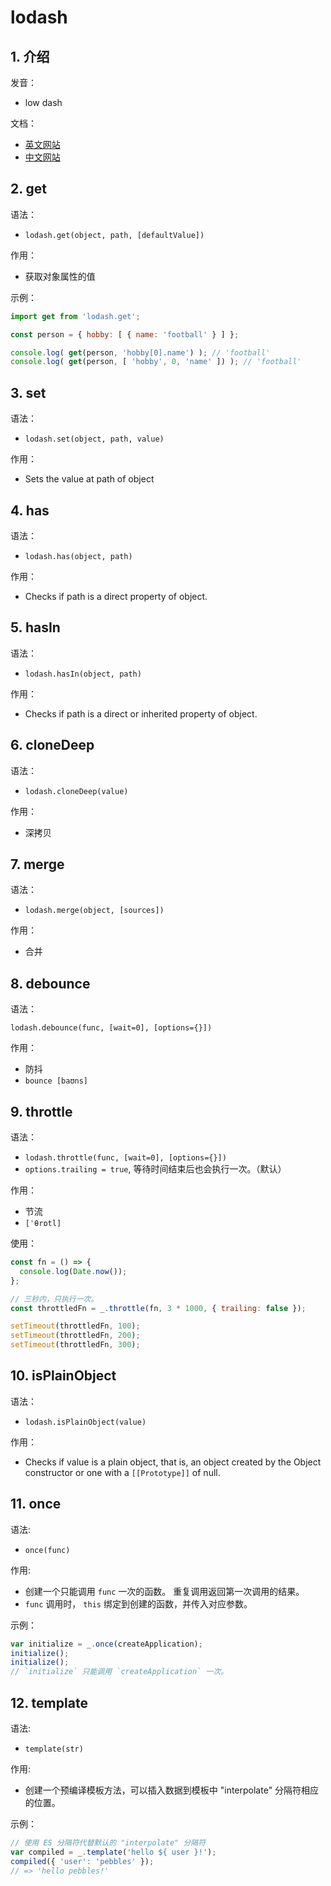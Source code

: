<!--#region
@author 吴钦飞
@email wuqinfei@qq.com
@create date 2023-10-10 17:06:58
@modify date 2023-11-08 15:34:26
@desc [description]
#endregion-->


<!--#region
@author 吴钦飞
@email wuqinfei@qq.com
@create date 2023-10-10 11:44:21
@modify date 2023-10-10 17:06:51
@desc [description]
#endregion-->


# lodash

## 1. 介绍

发音：

* low dash

文档：

* [英文网站](https://lodash.com/)
* [中文网站](https://www.lodashjs.com/)

## 2. get

语法：

* `lodash.get(object, path, [defaultValue])`

作用： 

* 获取对象属性的值

示例：

```javascript
import get from 'lodash.get';

const person = { hobby: [ { name: 'football' } ] };

console.log( get(person, 'hobby[0].name') ); // 'football'
console.log( get(person, [ 'hobby', 0, 'name' ]) ); // 'football'
```

## 3. set

语法：

* `lodash.set(object, path, value)`

作用：

* Sets the value at path of object

## 4. has

语法：

* `lodash.has(object, path)`

作用：

* Checks if path is a direct property of object.

## 5. hasIn

语法：

* `lodash.hasIn(object, path)`

作用：

* Checks if path is a direct or inherited property of object.

## 6. cloneDeep

语法：

* `lodash.cloneDeep(value)`

作用：

* 深拷贝

## 7. merge

语法：

* `lodash.merge(object, [sources])`

作用：

* 合并

## 8. debounce

语法：

`lodash.debounce(func, [wait=0], [options={}])`

作用：

* 防抖
* `bounce [baʊns]`

## 9. throttle

语法：

* `lodash.throttle(func, [wait=0], [options={}])`
* `options.trailing = true`, 等待时间结束后也会执行一次。（默认）

作用：

* 节流
* `[ˈθrɒtl]`

使用：

```js
const fn = () => {
  console.log(Date.now());
};

// 三秒内，只执行一次。
const throttledFn = _.throttle(fn, 3 * 1000, { trailing: false });

setTimeout(throttledFn, 100);
setTimeout(throttledFn, 200);
setTimeout(throttledFn, 300);
```

## 10. isPlainObject

语法：

* `lodash.isPlainObject(value)`

作用：

* Checks if value is a plain object, that is, an object created by the Object constructor or one with a `[[Prototype]]` of null.

## 11. once

语法:

* `once(func)`

作用:

* 创建一个只能调用 `func` 一次的函数。 重复调用返回第一次调用的结果。 
* `func` 调用时， `this` 绑定到创建的函数，并传入对应参数。

示例：

```js
var initialize = _.once(createApplication);
initialize();
initialize();
// `initialize` 只能调用 `createApplication` 一次。
```

## 12. template

语法:

* `template(str)`

作用:

* 创建一个预编译模板方法，可以插入数据到模板中 "interpolate" 分隔符相应的位置。

示例：

```js
// 使用 ES 分隔符代替默认的 "interpolate" 分隔符
var compiled = _.template('hello ${ user }!');
compiled({ 'user': 'pebbles' });
// => 'hello pebbles!'
```


